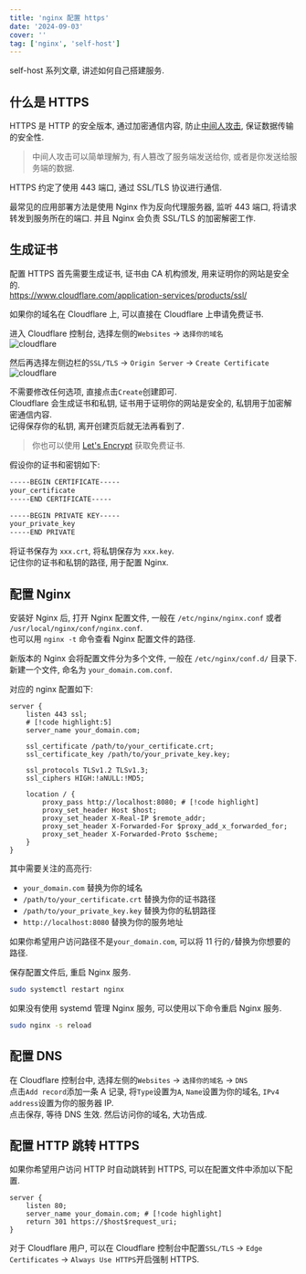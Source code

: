 ```yaml
---
title: 'nginx 配置 https'
date: '2024-09-03'
cover: ''
tag: ['nginx', 'self-host']
---
```


self-host 系列文章, 讲述如何自己搭建服务.  

## 什么是 HTTPS
HTTPS 是 HTTP 的安全版本, 通过加密通信内容, 防止[中间人攻击](https://zh.wikipedia.org/wiki/%E4%B8%AD%E9%97%B4%E4%BA%BA%E6%94%BB%E5%87%BB), 保证数据传输的安全性.  

> 中间人攻击可以简单理解为, 有人篡改了服务端发送给你, 或者是你发送给服务端的数据.  

HTTPS 约定了使用 443 端口, 通过 SSL/TLS 协议进行通信.  

最常见的应用部署方法是使用 Nginx 作为反向代理服务器, 监听 443 端口, 将请求转发到服务所在的端口. 并且 Nginx 会负责 SSL/TLS 的加密解密工作.  

## 生成证书
配置 HTTPS 首先需要生成证书, 证书由 CA 机构颁发, 用来证明你的网站是安全的.  
https://www.cloudflare.com/application-services/products/ssl/

如果你的域名在 Cloudflare 上, 可以直接在 Cloudflare 上申请免费证书.  

进入 Cloudflare 控制台, 选择左侧的`Websites` -> `选择你的域名`  
![cloudflare](https://r2.ray-d-song.com/2024/09/77608d3883b8b5263435d270e1da4164.png)

然后再选择左侧边栏的`SSL/TLS` -> `Origin Server` -> `Create Certificate`
![cloudflare](https://r2.ray-d-song.com/2024/09/2ff28057f28f36229fafb74566405b49.png)

不需要修改任何选项, 直接点击`Create`创建即可.  
Cloudflare 会生成证书和私钥, 证书用于证明你的网站是安全的, 私钥用于加密解密通信内容.  
记得保存你的私钥, 离开创建页后就无法再看到了.  

> 你也可以使用 [Let's Encrypt](https://letsencrypt.org/) 获取免费证书.  

假设你的证书和密钥如下:

```txt
-----BEGIN CERTIFICATE-----
your_certificate
-----END CERTIFICATE-----
```

```txt
-----BEGIN PRIVATE KEY-----
your_private_key
-----END PRIVATE
```

将证书保存为 `xxx.crt`, 将私钥保存为 `xxx.key`.  
记住你的证书和私钥的路径, 用于配置 Nginx.  

## 配置 Nginx
安装好 Nginx 后, 打开 Nginx 配置文件, 一般在 `/etc/nginx/nginx.conf` 或者 `/usr/local/nginx/conf/nginx.conf`.  
也可以用 `nginx -t` 命令查看 Nginx 配置文件的路径.  

新版本的 Nginx 会将配置文件分为多个文件, 一般在 `/etc/nginx/conf.d/` 目录下.  
新建一个文件, 命名为 `your_domain.com.conf`.  

对应的 nginx 配置如下:  
```nginx
server {
    listen 443 ssl;
    # [!code highlight:5]
    server_name your_domain.com;

    ssl_certificate /path/to/your_certificate.crt;
    ssl_certificate_key /path/to/your_private_key.key;

    ssl_protocols TLSv1.2 TLSv1.3;
    ssl_ciphers HIGH:!aNULL:!MD5;

    location / {
        proxy_pass http://localhost:8080; # [!code highlight]
        proxy_set_header Host $host;
        proxy_set_header X-Real-IP $remote_addr;
        proxy_set_header X-Forwarded-For $proxy_add_x_forwarded_for;
        proxy_set_header X-Forwarded-Proto $scheme;
    }
}
```
其中需要关注的高亮行:
- `your_domain.com` 替换为你的域名
- `/path/to/your_certificate.crt` 替换为你的证书路径
- `/path/to/your_private_key.key` 替换为你的私钥路径
- `http://localhost:8080` 替换为你的服务地址

如果你希望用户访问路径不是`your_domain.com`, 可以将 11 行的`/`替换为你想要的路径.  

保存配置文件后, 重启 Nginx 服务.  
```bash
sudo systemctl restart nginx
```

如果没有使用 systemd 管理 Nginx 服务, 可以使用以下命令重启 Nginx 服务.  
```bash
sudo nginx -s reload
```

## 配置 DNS
在 Cloudflare 控制台中, 选择左侧的`Websites` -> `选择你的域名` -> `DNS`  
点击`Add record`添加一条 A 记录, 将`Type`设置为`A`, `Name`设置为你的域名, `IPv4 address`设置为你的服务器 IP.  
点击保存, 等待 DNS 生效. 然后访问你的域名, 大功告成.   


## 配置 HTTP 跳转 HTTPS

如果你希望用户访问 HTTP 时自动跳转到 HTTPS, 可以在配置文件中添加以下配置.  
```nginx
server {
    listen 80;
    server_name your_domain.com; # [!code highlight]
    return 301 https://$host$request_uri;
}
```

对于 Cloudflare 用户, 可以在 Cloudflare 控制台中配置`SSL/TLS` -> `Edge Certificates` -> `Always Use HTTPS`开启强制 HTTPS.  